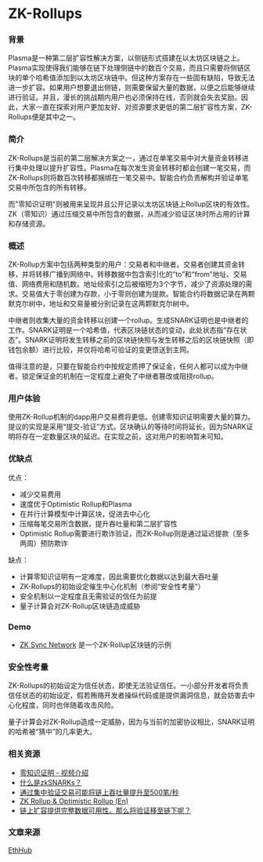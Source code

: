 # ZK-Rollups

### 背景

Plasma是一种第二层扩容性解决方案，以侧链形式搭建在以太坊区块链之上。Plasma实现使得我们能够在链下处理侧链中的数百个交易，而且只需要将侧链区块的单个哈希值添加到以太坊区块链中。但这种方案存在一些固有缺陷，导致无法进一步扩容。如果用户想要退出侧链，则需要保留大量的数据，以便之后能够继续进行验证。并且，漫长的挑战期内用户也必须保持在线，否则就会失去奖励。因此，大家一直在探索对用户更加友好、对资源要求更低的第二层扩容性方案，ZK-Rollups便是其中之一。

### 简介 <a id="_2"></a>

ZK-Rollups是当前的第二层解决方案之一，通过在单笔交易中对大量资金转移进行集中处理以提升扩容性。Plasma在每次发生资金转移时都会创建一笔交易，而ZK-Rollups则将数百次转移都捆绑在一笔交易中。智能合约负责解构并验证单笔交易中所包含的所有转移。

而"零知识证明"则被用来呈现并且公开记录以太坊区块链上Rollup区块的有效性。ZK（零知识）通过压缩交易中所包含的数据，从而减少验证区块时所占用的计算和存储资源。

### 概述 <a id="_3"></a>

ZK-Rollup方案中包括两种类型的用户：交易者和中继者。交易者创建其资金转移，并将转移广播到网络中。转移数据中包含索引化的“to”和“from”地址、交易值、网络费用和随机数。地址经索引之后被缩短为3个字节，减少了资源处理的需求。交易值大于零创建为存款，小于零则创建为提款。智能合约将数据记录在两颗默克尔树中，地址和交易量被分别记录在这两颗默克尔树中。

中继者则收集大量的资金转移以创建一个rollup。生成SNARK证明也是中继者的工作。SNARK证明是一个哈希值，代表区块链状态的变动，此处状态指“存在状态”。SNARK证明将发生转移之前的区块链快照与发生转移之后的区块链快照（即钱包余额）进行比较，并仅将哈希可验证的变更馈送到主网。

值得注意的是，只要在智能合约中按规定质押了保证金，任何人都可以成为中继者。锁定保证金的机制在一定程度上避免了中继者篡改或阻挠rollup。

### 用户体验 <a id="_4"></a>

使用ZK-Rollup机制的dapp用户交易费将更低。创建零知识证明需要大量的算力。提议的实现是采用“提交-验证”方式。区块确认的等待时间将延长，因为SNARK证明将存在一定数量区块的延迟。在实现之前，这对用户的影响暂未可知。

### 优缺点 <a id="_5"></a>

优点：

* 减少交易费用
* 速度优于Optimistic Rollup和Plasma
* 在并行计算模型中计算区块，促进去中心化
* 压缩每笔交易所含数据，提升吞吐量和第二层扩容性
* Optimistic Rollup需要进行欺诈验证，而ZK-Rollup则是通过延迟提款（至多两周）预防欺诈

缺点：

* 计算零知识证明有一定难度，因此需要优化数据以达到最大吞吐量
* ZK-Rollups的初始设定催生中心化机制（参阅“安全性考量”）
* 安全机制以一定程度且无需验证的信任为前提
* 量子计算会对ZK-Rollup区块链造成威胁

### Demo <a id="demo"></a>

* [ZK Sync Network](https://demo.zksync.dev/explorer/) 是一个ZK-Rollup区块链的示例

### 安全性考量 <a id="_6"></a>

ZK-Rollups的初始设定为信任状态，即使无法验证信任。一小部分开发者将负责信任状态的初始设定，假若贿赂开发者操纵代码或是提供漏洞信息，就会妨害去中心化程度，同时也伴随着攻击风险。

量子计算会对ZK-Rollup造成一定威胁，因为与当前的加密协议相比，SNARK证明的哈希被“猜中”的几率更大。

### 相关资源 <a id="_7"></a>

* [零知识证明 - 视频介绍](https://youtu.be/0Sy6nb72gCk)
* [什么是zkSNARKs？](https://blog.ethereum.org/2016/12/05/zksnarks-in-a-nutshell/)
* [通过集中验证交易可能将链上吞吐量提升至500笔/秒](https://ethresear.ch/t/on-chain-scaling-to-potentially-500-tx-sec-through-mass-tx-validation/3477)
* [ZK Rollup & Optimistic Rollup \(En\)](https://medium.com/coinmonks/zk-rollup-optimistic-rollup-70c01295231b)
* [链上扩容提供完整数据可用性。那么将验证移至链下呢？](https://ethresear.ch/t/on-chain-scaling-with-full-data-availability-moving-verification-of-transactions-off-chain/3847)



### 文章来源

[EthHub](https://zh.docs.ethhub.io/%E4%BB%A5%E5%A4%AA%E5%9D%8A%E8%B7%AF%E7%BA%BF%E5%9B%BE/layer-2-%E6%89%A9%E5%AE%B9%E6%96%B9%E6%A1%88/zk-rollups/)

